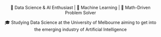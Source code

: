 <p align="center">🚀 Data Science & AI Enthusiast | 🧠 Machine Learning | 🧮 Math-Driven Problem Solver</p>
<p align="center">🎓 Studying Data Science at the University of Melbourne aiming to get into the emerging industry of Artificial Intelligence
